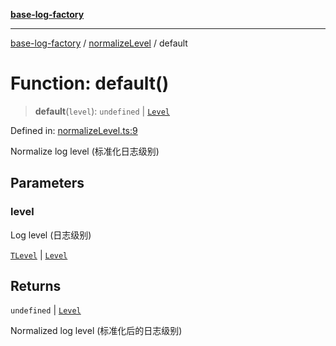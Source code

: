 [**base-log-factory**](../../index.md)

***

[base-log-factory](../../index.md) / [normalizeLevel](../index.md) / default

# Function: default()

> **default**(`level`): `undefined` \| [`Level`](../../index/enumerations/Level.md)

Defined in: [normalizeLevel.ts:9](https://github.com/fengxinming/log-base/blob/6b764da5f85b664c1af10f4ba24b07aad1c0ef20/src/normalizeLevel.ts#L9)

Normalize log level (标准化日志级别)

## Parameters

### level

Log level (日志级别)

[`TLevel`](../../typings/type-aliases/TLevel.md) | [`Level`](../../index/enumerations/Level.md)

## Returns

`undefined` \| [`Level`](../../index/enumerations/Level.md)

Normalized log level (标准化后的日志级别)
